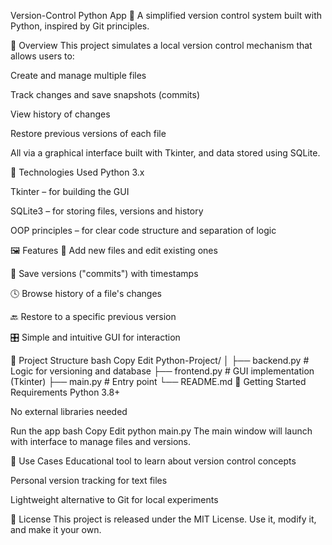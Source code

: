 Version-Control Python App 🔄
A simplified version control system built with Python, inspired by Git principles.

📌 Overview
This project simulates a local version control mechanism that allows users to:

Create and manage multiple files

Track changes and save snapshots (commits)

View history of changes

Restore previous versions of each file

All via a graphical interface built with Tkinter, and data stored using SQLite.

🧰 Technologies Used
Python 3.x

Tkinter – for building the GUI

SQLite3 – for storing files, versions and history

OOP principles – for clear code structure and separation of logic

🖼 Features
📁 Add new files and edit existing ones

💾 Save versions ("commits") with timestamps

🕓 Browse history of a file's changes

🔙 Restore to a specific previous version

🎛 Simple and intuitive GUI for interaction

🧠 Project Structure
bash
Copy
Edit
Python-Project/
│
├── backend.py       # Logic for versioning and database
├── frontend.py      # GUI implementation (Tkinter)
├── main.py          # Entry point
└── README.md
🚀 Getting Started
Requirements
Python 3.8+

No external libraries needed

Run the app
bash
Copy
Edit
python main.py
The main window will launch with interface to manage files and versions.

🎯 Use Cases
Educational tool to learn about version control concepts

Personal version tracking for text files

Lightweight alternative to Git for local experiments

📄 License
This project is released under the MIT License.
Use it, modify it, and make it your own.

